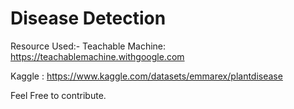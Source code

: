# Disease Detection

Resource Used:-
Teachable Machine: https://teachablemachine.withgoogle.com

Kaggle : https://www.kaggle.com/datasets/emmarex/plantdisease

Feel Free to contribute.
